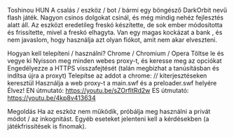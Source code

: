 Toshinou HUN A csalás / eszköz / bot / bármi egy böngésző DarkOrbit nevű flash játék. Nagyon csinos dolgokat csinál, és még mindig nehéz fejlesztés alatt áll. Az eszközt eredetileg freskó készítette, de sok ember módosította és frissítette, mivel a freskó elhagyta. Van egy magas kockázat a bank , és nem javaslom, hogy használja azt olyan fiókot, amit nem akar elveszteni.

Hogyan kell telepíteni / használni? Chrome / Chromium / Opera Töltse le és vegye ki Nyisson meg minden webes proxy-t, és keresse meg az opciókat Engedélyezze a HTTPS visszafejtését (talán megbízhat a tanúsításban és indítsa újra a proxyt) Telepítse az addot a chrome: // kiterjesztéseken keresztül Használja a web proxy-t a main.swf és a preloader.swf helyére Élvez!
 EN útmutató: https://youtu.be/sZOrfItRd2w 
ES útmutató: https://youtu.be/4kp8v413634

Megoldás Ha az eszköz nem működik, próbálja meg használni a privát módot / az inkognitást. Egyéb eseteket jelenteni kell a kérdésekben (a játékfrissítések is finomak).
